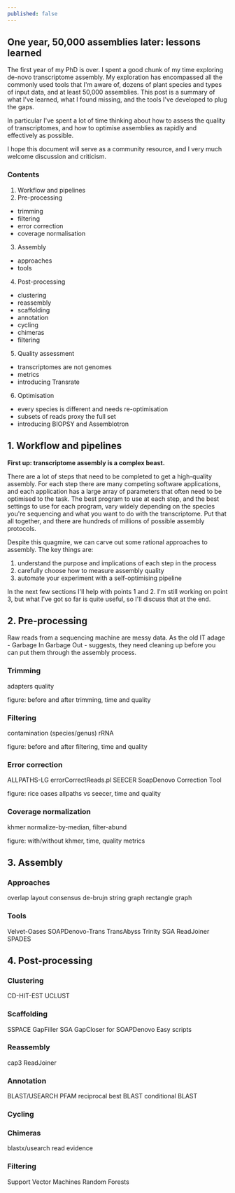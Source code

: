 ```yaml
---
published: false
---
```


## One year, 50,000 assemblies later: lessons learned

The first year of my PhD is over. I spent a good chunk of my time exploring de-novo transcriptome assembly. My exploration has encompassed all the commonly used tools that I'm aware of, dozens of plant species and types of input data, and at least 50,000 assemblies. This post is a summary of what I've learned, what I found missing, and the tools I've developed to plug the gaps.

In particular I've spent a lot of time thinking about how to assess the quality of transcriptomes, and how to optimise assemblies as rapidly and effectively as possible.

I hope this document will serve as a community resource, and I very much welcome discussion and criticism.

### Contents

1. Workflow and pipelines
2. Pre-processing
 - trimming
 - filtering
 - error correction
 - coverage normalisation
3. Assembly
 - approaches
 - tools
4. Post-processing
 - clustering
 - reassembly
 - scaffolding
 - annotation
 - cycling
 - chimeras
 - filtering
5. Quality assessment
 - transcriptomes are not genomes
 - metrics
 - introducing Transrate
6. Optimisation
 - every species is different and needs re-optimisation
 - subsets of reads proxy the full set
 - introducing BIOPSY and Assemblotron
 
 ## 1. Workflow and pipelines
 
 **First up: transcriptome assembly is a complex beast.**
 
 There are a lot of steps that need to be completed to get a high-quality assembly. For each step there are many competing software applications, and each application has a large array of parameters that often need to be optimised to the task. The best program to use at each step, and the best settings to use for each program, vary widely depending on the species you're sequencing and what you want to do with the transcriptome. Put that all together, and there are hundreds of millions of possible assembly protocols.
 
 Despite this quagmire, we can carve out some rational approaches to assembly. The key things are:

 1. understand the purpose and implications of each step in the process
 2. carefully choose how to measure assembly quality
 3. automate your experiment with a self-optimising pipeline

 In the next few sections I'll help with points 1 and 2. I'm still working on point 3, but what I've got so far is quite useful, so I'll discuss that at the end.
 
 ## 2. Pre-processing
 
 Raw reads from a sequencing machine are messy data. As the old IT adage - Garbage In Garbage Out - suggests, they need cleaning up before you can put them through the assembly process. 
 
 ### Trimming
 
 adapters
 quality
 
 figure: before and after trimming, time and quality
 
 ### Filtering
 
 contamination (species/genus)
 rRNA
 
 figure: before and after filtering, time and quality
 
 ### Error correction
 
 ALLPATHS-LG errorCorrectReads.pl
 SEECER
 SoapDenovo Correction Tool
 
 figure: rice oases allpaths vs seecer, time and quality
 
 ### Coverage normalization
 
 khmer normalize-by-median, filter-abund
 
 figure: with/without khmer, time, quality metrics
 
 ## 3. Assembly
 
 ### Approaches
 
 overlap layout consensus
 de-brujn
 string graph
 rectangle graph
 
 ### Tools
 
 Velvet-Oases
 SOAPDenovo-Trans
 TransAbyss
 Trinity
 SGA
 ReadJoiner
 SPADES
 
 ## 4. Post-processing
 
### Clustering

CD-HIT-EST
UCLUST

### Scaffolding

SSPACE
GapFiller
SGA
GapCloser for SOAPDenovo
Easy scripts

### Reassembly

cap3
ReadJoiner

### Annotation

BLAST/USEARCH
PFAM
reciprocal best BLAST
conditional BLAST

### Cycling

### Chimeras

blastx/usearch
read evidence

### Filtering

Support Vector Machines
Random Forests